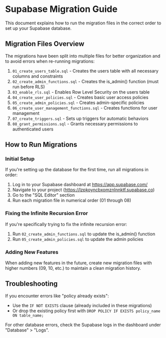 # Supabase Migration Guide

This document explains how to run the migration files in the correct order to set up your Supabase database.

## Migration Files Overview

The migrations have been split into multiple files for better organization and to avoid errors when re-running migrations:

1. `01_create_users_table.sql` - Creates the users table with all necessary columns and constraints
2. `02_create_admin_functions.sql` - Creates the is_admin() function (must run before RLS)
3. `03_enable_rls.sql` - Enables Row Level Security on the users table
4. `04_create_user_policies.sql` - Creates basic user access policies
5. `05_create_admin_policies.sql` - Creates admin-specific policies
6. `06_create_user_management_functions.sql` - Creates functions for user management
7. `07_create_triggers.sql` - Sets up triggers for automatic behaviors
8. `08_grant_permissions.sql` - Grants necessary permissions to authenticated users

## How to Run Migrations

### Initial Setup

If you're setting up the database for the first time, run all migrations in order:

1. Log in to your Supabase dashboard at https://app.supabase.com/
2. Navigate to your project (https://lzpkoyncbxomznlnnktf.supabase.co)
3. Go to the "SQL Editor" section
4. Run each migration file in numerical order (01 through 08)

### Fixing the Infinite Recursion Error

If you're specifically trying to fix the infinite recursion error:

1. Run `02_create_admin_functions.sql` to update the is_admin() function
2. Run `05_create_admin_policies.sql` to update the admin policies

### Adding New Features

When adding new features in the future, create new migration files with higher numbers (09, 10, etc.) to maintain a clean migration history.

## Troubleshooting

If you encounter errors like "policy already exists":
- Use the `IF NOT EXISTS` clause (already included in these migrations)
- Or drop the existing policy first with `DROP POLICY IF EXISTS policy_name ON table_name;`

For other database errors, check the Supabase logs in the dashboard under "Database" > "Logs".
